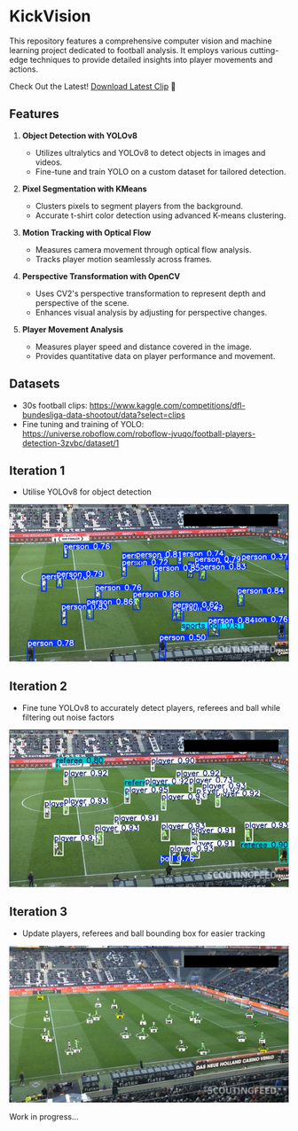 # KickVision

This repository features a comprehensive computer vision and machine learning project dedicated to football analysis. It employs various cutting-edge techniques to provide detailed insights into player movements and actions.

Check Out the Latest! [Download Latest Clip](https://github.com/ehz0ah/KickVision/tree/master/output_videos) 🎥

## Features

1. **Object Detection with YOLOv8**
   - Utilizes ultralytics and YOLOv8 to detect objects in images and videos.
   - Fine-tune and train YOLO on a custom dataset for tailored detection.

2. **Pixel Segmentation with KMeans**
   - Clusters pixels to segment players from the background.
   - Accurate t-shirt color detection using advanced K-means clustering.

3. **Motion Tracking with Optical Flow**
   - Measures camera movement through optical flow analysis.
   - Tracks player motion seamlessly across frames.

4. **Perspective Transformation with OpenCV**
   - Uses CV2's perspective transformation to represent depth and perspective of the scene.
   - Enhances visual analysis by adjusting for perspective changes.

5. **Player Movement Analysis**
   - Measures player speed and distance covered in the image.
   - Provides quantitative data on player performance and movement.

## Datasets
- 30s football clips: https://www.kaggle.com/competitions/dfl-bundesliga-data-shootout/data?select=clips
- Fine tuning and training of YOLO: https://universe.roboflow.com/roboflow-jvuqo/football-players-detection-3zvbc/dataset/1

## Iteration 1
- Utilise YOLOv8 for object detection 

![Iteration 1](images/iteration1.png)

## Iteration 2
- Fine tune YOLOv8 to accurately detect players, referees and ball while filtering out noise factors

![Iteration 2](images/iteration2.png)

## Iteration 3
- Update players, referees and ball bounding box for easier tracking

![Iteration 3](images/iteration3.png)

Work in progress...
